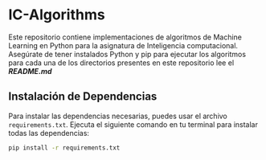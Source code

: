 # IC-Algorithms

Este repositorio contiene implementaciones de algoritmos de Machine Learning en Python para la asignatura de Inteligencia computacional. Asegúrate de tener instalados Python y pip para ejecutar los algoritmos para cada una de los directorios presentes en este repositorio lee el ***README.md***

## Instalación de Dependencias

Para instalar las dependencias necesarias, puedes usar el archivo `requirements.txt`. Ejecuta el siguiente comando en tu terminal para instalar todas las dependencias:

```bash
pip install -r requirements.txt
